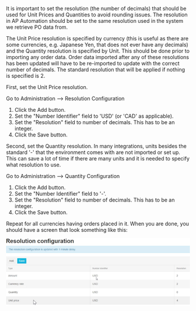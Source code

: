 It is important to set the resolution (the number of decimals) that should be used for Unit Prices and Quantities to avoid rounding issues. The resolution in AP Automation should be set to the same resolution used in the system we retrieve PO data from. 

The Unit Price resolution is specified by currency (this is useful as there are some currencies, e.g. Japanese Yen, that does not ever have any decimals) and the Quantity resolution is specified by Unit. This should be done prior to importing any order data. Order data imported after any of these resolutions has been updated will have to be re-imported to update with the correct number of decimals. The standard resolution that will be applied if nothing is specified is 2.

First, set the Unit Price resolution. 

Go to Administration --> Resolution Configuration

1. Click the Add button.
2. Set the "Number Identifier" field to 'USD' (or 'CAD' as applicable).
3. Set the "Resolution" field to number of decimals. This has to be an integer.
4. Click the Save button.

Second, set the Quantity resolution. In many integrations, units besides the standard '-' that the environment comes with are not imported or set up. This can save a lot of time if there are many units and it is needed to specify what resolution to use. 

Go to Administration --> Quantity Configuration

1. Click the Add button.
2. Set the "Number Identifier" field to '-'.
3. Set the "Resolution" field to number of decimals. This has to be an integer.
4. Click the Save button.

Repeat for all currencies having orders placed in it. When you are done, you should have a screen that look something like this:

![](../../images/Resolution_setup.png)


